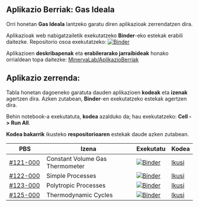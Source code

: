## Aplikazio Berriak: Gas Ideala

Orri honetan **Gas Ideala** lantzeko garatu diren aplikazioak zerrendatzen dira.

Aplikazioak web nabigatzailetik exekutatzeko **Binder**-eko estekak erabili daitezke. Repositorio osoa exekutatzeko: <a class="reference external" href="https://mybinder.org/v2/gh/Ikergym/MinervaLab/AplikazioBerriak"><img alt="Binder" src="https://mybinder.org/badge_logo.svg"></a>


Aplikazioen **deskribapenak** eta **erabilerarako jarraibideak** honako orrialdean topa daitezke: [MinervaLab/AplikazioBerriak](https://ikergym.github.io/MinervaLab/landing-page)
<br/>

## Aplikazio zerrenda:

Tabla honetan dagoeneko garatuta dauden aplikazioen **kodeak** eta **izenak** agertzen dira. Azken zutabean, **Binder**-en exekutatzeko estekak agertzen dira.

Behin notebook-a exekutatuta, **kodea** azalduko da; hau exekutatzeko: **Cell -> Run All**.

**Kodea bakarrik** ikusteko **respositorioaren** estekak daude azken zutabean.



<center>
<table >
    <thead>
        <tr>
            <th>PBS </th>
            <th>Izena</th>
            <th>Exekutatu</th>
            <th>Kodea</th>
        </tr>
    </thead>
    <tbody>
        <tr>
            <td width="20%"><a href="https://ikergym.github.io/MinervaLab/%23121-000%20Constant%20Volume%20Gas%20Thermometer.html">#121-000</a></td>
            <td>Constant Volume Gas Thermometer </td>
            <td><a class="reference external" href="https://mybinder.org/v2/gh/Ikergym/MinervaLab/AplikazioBerriak?filepath=apps%2Fideal_gas%2FConstant%20Volume%20Gas%20Thermometer.ipynb"><img alt="Binder" src="https://mybinder.org/badge_logo.svg"></a></td>
            <td><a class="reference external" href=https://github.com/Ikergym/MinervaLab/blob/AplikazioBerriak/apps/ideal_gas/Constant%20Volume%20Gas%20Thermometer.ipynb>Ikusi</td>
        </tr>
        <tr>
            <td><a href="https://ikergym.github.io/MinervaLab/%23122-000%20Simple%20Processes.html">#122-000</a></td>
            <td>Simple Processes</td>
            <td><a class="reference external" href="https://mybinder.org/v2/gh/Ikergym/MinervaLab/AplikazioBerriak?filepath=apps%2Fideal_gas%2FSimple%20Processes.ipynb"><img alt="Binder" src="https://mybinder.org/badge_logo.svg"></a></td>
            <td><a class="reference external" href=https://github.com/Ikergym/MinervaLab/blob/AplikazioBerriak/apps/ideal_gas/Simple%20Processes.ipynb>Ikusi</td>
        </tr>
        <tr>
            <td><a href="https://ikergym.github.io/MinervaLab/%23123-000%20Polytropic%20Processes.html">#123-000</a></td>
            <td>Polytropic Processes</td>
            <td><a class="reference external" href="https://mybinder.org/v2/gh/Ikergym/MinervaLab/AplikazioBerriak?filepath=apps%2Fideal_gas%2FPolytropic%20Processes.ipynb"><img alt="Binder" src="https://mybinder.org/badge_logo.svg"></a></td>
            <td><a class="reference external" href=https://github.com/Ikergym/MinervaLab/blob/AplikazioBerriak/apps/ideal_gas/Polytropic%20Processes.ipynb>Ikusi</td>
        </tr>
        <tr>
            <td><a href="https://ikergym.github.io/MinervaLab/%23125-000%20Thermodynamic%20Cycles.html">#125-000</a></td>
            <td>Thermodynamic Cycles</td>
            <td><a class="reference external" href="https://mybinder.org/v2/gh/Ikergym/MinervaLab/AplikazioBerriak?filepath=apps%2Fideal_gas%2FZiklo%20Termodinamikoak.ipynb"><img alt="Binder" src="https://mybinder.org/badge_logo.svg"></a></td>
            <td><a class="reference external" href=https://github.com/Ikergym/MinervaLab/blob/AplikazioBerriak/apps/ideal_gas/Ziklo%20Termodinamikoak.ipynb>Ikusi</td>
        </tr>
    </tbody>
</table>
</center>

<br/>
